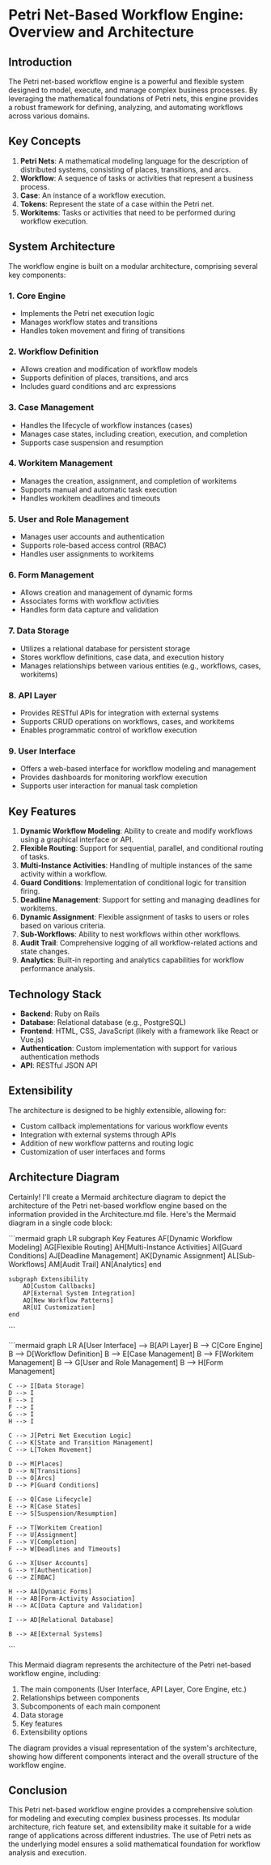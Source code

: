 # Petri Net-Based Workflow Engine: Overview and Architecture

## Introduction

The Petri net-based workflow engine is a powerful and flexible system designed to model, execute, and manage complex business processes. By leveraging the mathematical foundations of Petri nets, this engine provides a robust framework for defining, analyzing, and automating workflows across various domains.

## Key Concepts

1. **Petri Nets**: A mathematical modeling language for the description of distributed systems, consisting of places, transitions, and arcs.
2. **Workflow**: A sequence of tasks or activities that represent a business process.
3. **Case**: An instance of a workflow execution.
4. **Tokens**: Represent the state of a case within the Petri net.
5. **Workitems**: Tasks or activities that need to be performed during workflow execution.

## System Architecture

The workflow engine is built on a modular architecture, comprising several key components:

### 1. Core Engine

- Implements the Petri net execution logic
- Manages workflow states and transitions
- Handles token movement and firing of transitions

### 2. Workflow Definition

- Allows creation and modification of workflow models
- Supports definition of places, transitions, and arcs
- Includes guard conditions and arc expressions

### 3. Case Management

- Handles the lifecycle of workflow instances (cases)
- Manages case states, including creation, execution, and completion
- Supports case suspension and resumption

### 4. Workitem Management

- Manages the creation, assignment, and completion of workitems
- Supports manual and automatic task execution
- Handles workitem deadlines and timeouts

### 5. User and Role Management

- Manages user accounts and authentication
- Supports role-based access control (RBAC)
- Handles user assignments to workitems

### 6. Form Management

- Allows creation and management of dynamic forms
- Associates forms with workflow activities
- Handles form data capture and validation

### 7. Data Storage

- Utilizes a relational database for persistent storage
- Stores workflow definitions, case data, and execution history
- Manages relationships between various entities (e.g., workflows, cases, workitems)

### 8. API Layer

- Provides RESTful APIs for integration with external systems
- Supports CRUD operations on workflows, cases, and workitems
- Enables programmatic control of workflow execution

### 9. User Interface

- Offers a web-based interface for workflow modeling and management
- Provides dashboards for monitoring workflow execution
- Supports user interaction for manual task completion

## Key Features

1. **Dynamic Workflow Modeling**: Ability to create and modify workflows using a graphical interface or API.
2. **Flexible Routing**: Support for sequential, parallel, and conditional routing of tasks.
3. **Multi-Instance Activities**: Handling of multiple instances of the same activity within a workflow.
4. **Guard Conditions**: Implementation of conditional logic for transition firing.
5. **Deadline Management**: Support for setting and managing deadlines for workitems.
6. **Dynamic Assignment**: Flexible assignment of tasks to users or roles based on various criteria.
7. **Sub-Workflows**: Ability to nest workflows within other workflows.
8. **Audit Trail**: Comprehensive logging of all workflow-related actions and state changes.
9. **Analytics**: Built-in reporting and analytics capabilities for workflow performance analysis.

## Technology Stack

- **Backend**: Ruby on Rails
- **Database**: Relational database (e.g., PostgreSQL)
- **Frontend**: HTML, CSS, JavaScript (likely with a framework like React or Vue.js)
- **Authentication**: Custom implementation with support for various authentication methods
- **API**: RESTful JSON API

## Extensibility

The architecture is designed to be highly extensible, allowing for:

- Custom callback implementations for various workflow events
- Integration with external systems through APIs
- Addition of new workflow patterns and routing logic
- Customization of user interfaces and forms

## Architecture Diagram

Certainly! I'll create a Mermaid architecture diagram to depict the architecture of the Petri net-based workflow engine based on the information provided in the Architecture.md file. Here's the Mermaid diagram in a single code block:

\`\`\`mermaid
graph LR
    subgraph Key Features
        AF[Dynamic Workflow Modeling]
        AG[Flexible Routing]
        AH[Multi-Instance Activities]
        AI[Guard Conditions]
        AJ[Deadline Management]
        AK[Dynamic Assignment]
        AL[Sub-Workflows]
        AM[Audit Trail]
        AN[Analytics]
    end
    
    subgraph Extensibility
        AO[Custom Callbacks]
        AP[External System Integration]
        AQ[New Workflow Patterns]
        AR[UI Customization]
    end
\`\`\`

\`\`\`mermaid
graph LR
    A[User Interface] --> B[API Layer]
    B --> C[Core Engine]
    B --> D[Workflow Definition]
    B --> E[Case Management]
    B --> F[Workitem Management]
    B --> G[User and Role Management]
    B --> H[Form Management]
    
    C --> I[Data Storage]
    D --> I
    E --> I
    F --> I
    G --> I
    H --> I
    
    C --> J[Petri Net Execution Logic]
    C --> K[State and Transition Management]
    C --> L[Token Movement]
    
    D --> M[Places]
    D --> N[Transitions]
    D --> O[Arcs]
    D --> P[Guard Conditions]
    
    E --> Q[Case Lifecycle]
    E --> R[Case States]
    E --> S[Suspension/Resumption]
    
    F --> T[Workitem Creation]
    F --> U[Assignment]
    F --> V[Completion]
    F --> W[Deadlines and Timeouts]
    
    G --> X[User Accounts]
    G --> Y[Authentication]
    G --> Z[RBAC]
    
    H --> AA[Dynamic Forms]
    H --> AB[Form-Activity Association]
    H --> AC[Data Capture and Validation]
    
    I --> AD[Relational Database]
    
    B --> AE[External Systems]
    

\`\`\`

This Mermaid diagram represents the architecture of the Petri net-based workflow engine, including:

1. The main components (User Interface, API Layer, Core Engine, etc.)
2. Relationships between components
3. Subcomponents of each main component
4. Data storage
5. Key features
6. Extensibility options

The diagram provides a visual representation of the system's architecture, showing how different components interact and the overall structure of the workflow engine.

## Conclusion

This Petri net-based workflow engine provides a comprehensive solution for modeling and executing complex business processes. Its modular architecture, rich feature set, and extensibility make it suitable for a wide range of applications across different industries. The use of Petri nets as the underlying model ensures a solid mathematical foundation for workflow analysis and execution.
